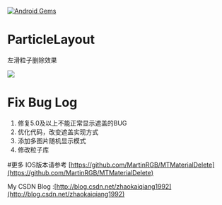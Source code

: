 [![Android Gems](http://www.android-gems.com/badge/ZhaoKaiQiang/ParticleLayout.svg?branch=master)](http://www.android-gems.com/lib/ZhaoKaiQiang/ParticleLayout)

# ParticleLayout
左滑粒子删除效果

![](http://i11.tietuku.com/47b6adce66d620ed.gif)

# Fix Bug Log
1. 修复5.0及以上不能正常显示遮盖的BUG
2. 优化代码，改变遮盖实现方式
3. 添加多图片随机显示模式
4. 修改粒子库

#更多
IOS版本请参考
[https://github.com/MartinRGB/MTMaterialDelete](https://github.com/MartinRGB/MTMaterialDelete)

My CSDN Blog :[http://blog.csdn.net/zhaokaiqiang1992](http://blog.csdn.net/zhaokaiqiang1992)

